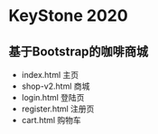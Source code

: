 # KeyStone 2020
## 基于Bootstrap的咖啡商城
- index.html 主页
- shop-v2.html 商城
- login.html 登陆页
- register.html 注册页
- cart.html 购物车